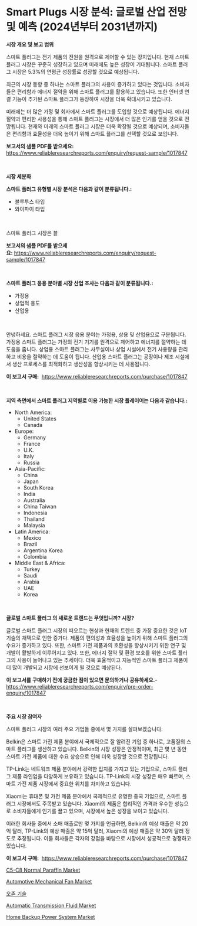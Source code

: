 <p><h1>Smart Plugs 시장 분석: 글로벌 산업 전망 및 예측 (2024년부터 2031년까지)</h1></p><p><strong>시장 개요 및 보고 범위</strong></p>
<p><p>스마트 플러그는 전기 제품의 전원을 원격으로 제어할 수 있는 장치입니다. 현재 스마트 플러그 시장은 꾸준히 성장하고 있으며 미래에도 높은 성장이 기대됩니다. 스마트 플러그 시장은 5.3%의 연평균 성장률로 성장할 것으로 예상됩니다.</p><p>최근의 시장 동향 중 하나는 스마트 플러그의 사용이 증가하고 있다는 것입니다. 소비자들은 편리함과 에너지 절약을 위해 스마트 플러그를 활용하고 있습니다. 또한 인터넷 연결 기능이 추가된 스마트 플러그가 등장하여 시장을 더욱 확대시키고 있습니다.</p><p>미래에는 더 많은 가정 및 회사에서 스마트 플러그를 도입할 것으로 예상됩니다. 에너지 절약과 편리한 사용성을 통해 스마트 플러그는 시장에서 더 많은 인기를 얻을 것으로 전망됩니다. 현재와 미래의 스마트 플러그 시장은 더욱 확장될 것으로 예상되며, 소비자들은 편리함과 효율성을 더욱 높이기 위해 스마트 플러그를 선택할 것으로 보입니다.</p></p>
<p><strong>보고서의 샘플 PDF를 받으세요:</strong> <a href="https://www.reliableresearchreports.com/enquiry/request-sample/1017847">https://www.reliableresearchreports.com/enquiry/request-sample/1017847</a></p>
<p>&nbsp;</p>
<p><strong>시장 세분화</strong></p>
<p><strong>스마트 플러그 유형별 시장 분석은 다음과 같이 분류됩니다.:</strong></p>
<p><ul><li>블루투스 타입</li><li>와이파이 타입</li></ul></p>
<p>&nbsp;</p>
<p><p>스마트 플러그 시장은 블</p></p>
<p><strong>보고서의 샘플 PDF를 받으세요:</strong>&nbsp;<a href="https://www.reliableresearchreports.com/enquiry/request-sample/1017847">https://www.reliableresearchreports.com/enquiry/request-sample/1017847</a></p>
<p>&nbsp;</p>
<p><strong> 스마트 플러그 응용 분야별 시장 산업 조사는 다음과 같이 분류됩니다.:</strong></p>
<p><ul><li>가정용</li><li>상업적 용도</li><li>산업용</li></ul></p>
<p>&nbsp;</p>
<p><p>안녕하세요. 스마트 플러그 시장 응용 분야는 가정용, 상용 및 산업용으로 구분됩니다. 가정용 스마트 플러그는 가정의 전기 기기를 원격으로 제어하고 에너지를 절약하는 데 도움을 줍니다. 상업용 스마트 플러그는 사무실이나 상업 시설에서 전기 사용량을 관리하고 비용을 절약하는 데 도움이 됩니다. 산업용 스마트 플러그는 공장이나 제조 시설에서 생산 프로세스를 최적화하고 생산성을 향상시키는 데 사용됩니다.</p></p>
<p><strong>이 보고서 구매:</strong>&nbsp; <a href="https://www.reliableresearchreports.com/purchase/1017847">https://www.reliableresearchreports.com/purchase/1017847</a></p>
<p>&nbsp;</p>
<p><strong>지역 측면에서 스마트 플러그 지역별로 이용 가능한 시장 플레이어는 다음과 같습니다.:</strong></p>
<p><ul>
    <li>
        North America:
        <ul>
            <li>United States</li>
            <li>Canada</li>
        </ul>
    </li>
    <li>
        Europe:
        <ul>
            <li>Germany</li>
            <li>France</li>
            <li>U.K.</li>
            <li>Italy</li>
            <li>Russia</li>
        </ul>
    </li>
    <li>
        Asia-Pacific:
        <ul>
            <li>China</li>
            <li>Japan</li>
            <li>South Korea</li>
            <li>India</li>
            <li>Australia</li>
            <li>China Taiwan</li>
            <li>Indonesia</li>
            <li>Thailand</li>
            <li>Malaysia</li>
        </ul>
    </li>
    <li>
        Latin America:
        <ul>
            <li>Mexico</li>
            <li>Brazil</li>
            <li>Argentina Korea</li>
            <li>Colombia</li>
        </ul>
    </li>
    <li>
        Middle East & Africa:
        <ul>
            <li>Turkey</li>
            <li>Saudi</li>
            <li>Arabia</li>
            <li>UAE</li>
            <li>Korea</li>
        </ul>
    </li>
    </ul></p>
<p>&nbsp;</p>
<p><strong>글로벌 스마트 플러그 의 새로운 트렌드는 무엇입니까? 시장?</strong></p>
<p><p>글로벌 스마트 플러그 시장의 떠오르는 현상과 현재의 트렌드 중 가장 중요한 것은 IoT 기술의 채택으로 인한 증가다. 제품의 편의성과 효율성을 높이기 위해 스마트 플러그의 수요가 증가하고 있다. 또한, 스마트 가전 제품과의 호환성을 향상시키기 위한 연구 및 개발이 활발하게 이루어지고 있다. 또한, 에너지 절약 및 환경 보호를 위한 스마트 플러그의 사용이 늘어나고 있는 추세이다. 더욱 효율적이고 지능적인 스마트 플러그 제품이 더 많이 개발되고 시장에 선보이게 될 것으로 예상된다.</p></p>
<p><strong>이 보고서를 구매하기 전에 궁금한 점이 있으면 문의하거나 공유하세요.</strong>- <a href="https://www.reliableresearchreports.com/enquiry/pre-order-enquiry/1017847">https://www.reliableresearchreports.com/enquiry/pre-order-enquiry/1017847</a></p>
<p>&nbsp;</p>
<p><strong>주요 시장 참여자</strong></p>
<p><p>스마트 플러그 시장의 여러 주요 기업들 중에서 몇 가지를 살펴보겠습니다. </p><p>Belkin은 스마트 가전 제품 분야에서 국제적으로 잘 알려진 기업 중 하나로, 고품질의 스마트 플러그를 생산하고 있습니다. Belkin의 시장 성장은 안정적이며, 최근 몇 년 동안 스마트 가전 제품에 대한 수요 상승으로 인해 더욱 성장할 것으로 전망됩니다. </p><p>TP-Link는 네트워크 제품 분야에서 강력한 입지를 가지고 있는 기업으로, 스마트 플러그 제품 라인업을 다양하게 보유하고 있습니다. TP-Link의 시장 성장은 매우 빠르며, 스마트 가전 제품 시장에서 중요한 위치를 차지하고 있습니다. </p><p>Xiaomi는 휴대폰 및 가전 제품 분야에서 국제적으로 유명한 중국 기업으로, 스마트 플러그 시장에서도 주목받고 있습니다. Xiaomi의 제품은 합리적인 가격과 우수한 성능으로 소비자들에게 인기를 끌고 있으며, 시장에서 높은 성장을 보이고 있습니다. </p><p>이러한 회사들 중에서 소매 매출로만 몇 가지를 언급하면, Belkin의 예상 매출은 약 20억 달러, TP-Link의 예상 매출은 약 15억 달러, Xiaomi의 예상 매출은 약 30억 달러 정도로 추정됩니다. 이들 회사들은 각자의 강점을 바탕으로 시장에서 성공적으로 경쟁하고 있습니다.</p></p>
<p><strong>이 보고서 구매:</strong>&nbsp;&nbsp;<a href="https://www.reliableresearchreports.com/purchase/1017847">https://www.reliableresearchreports.com/purchase/1017847</a></p>
<p><p><a href="https://issuu.com/reportprime-2/docs/c5-c8-normal-paraffin-market-size-2030.pptx">C5-C8 Normal Paraffin Market</a></p><p><a href="https://github.com/derrinmiltonellis35gcl/Market-Research-Report-List-1/blob/main/automotive-mechanical-fan-market.md">Automotive Mechanical Fan Market</a></p><p><a href="https://medium.com/@tobykub4685/%EC%98%A4%EC%A1%B4-%EA%B8%B0%EC%88%A0-%EC%8B%9C%EC%9E%A5-%EB%B3%B4%EA%B3%A0%EC%84%9C%EB%8A%94-%EC%9D%B4-%EC%8B%9C%EC%9E%A5%EC%9D%98-%EC%B5%9C%EC%8B%A0-%ED%8A%B8%EB%A0%8C%EB%93%9C%EC%99%80-%EC%84%B1%EC%9E%A5-%EA%B8%B0%ED%9A%8C%EB%A5%BC-%EB%B3%B4%EC%97%AC%EC%A4%8D%EB%8B%88%EB%8B%A4-de993c6a5b31">오존 기술</a></p><p><a href="https://summer-dogwood-3e9.notion.site/Automatic-Transmission-Fluid-Market-Size-and-Growth-Market-Segmentation-Regional-and-Country-Break-5ced850723c042809da7de4dc73f429b">Automatic Transmission Fluid Market</a></p><p><a href="https://view.publitas.com/reportprime-1/home-backup-power-system-market-insights-market-players-and-forecast-till-2031/">Home Backup Power System Market</a></p></p>
